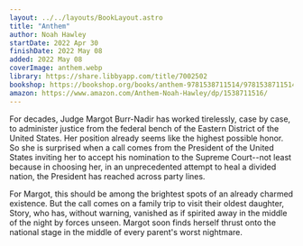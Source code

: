 ```yaml
---
layout: ../../layouts/BookLayout.astro
title: "Anthem"
author: Noah Hawley
startDate: 2022 Apr 30
finishDate: 2022 May 08
added: 2022 May 08
coverImage: anthem.webp
library: https://share.libbyapp.com/title/7002502
bookshop: https://bookshop.org/books/anthem-9781538711514/9781538711514
amazon: https://www.amazon.com/Anthem-Noah-Hawley/dp/1538711516/
---
```


For decades, Judge Margot Burr-Nadir has worked tirelessly, case by case, to administer justice from the federal bench of the Eastern District of the United States. Her position already seems like the highest possible honor. So she is surprised when a call comes from the President of the United States inviting her to accept his nomination to the Supreme Court--not least because in choosing her, in an unprecedented attempt to heal a divided nation, the President has reached across party lines.

For Margot, this should be among the brightest spots of an already charmed existence. But the call comes on a family trip to visit their oldest daughter, Story, who has, without warning, vanished as if spirited away in the middle of the night by forces unseen. Margot soon finds herself thrust onto the national stage in the middle of every parent's worst nightmare.

<!-- ### Notes & Highlights -->
